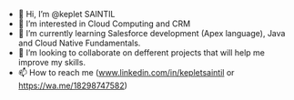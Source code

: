 - 👋 Hi, I’m @keplet SAINTIL
- 👀 I’m interested in Cloud Computing and CRM
- 🌱 I’m currently learning Salesforce development (Apex language), Java and Cloud Native Fundamentals.
- 💞️ I’m looking to collaborate on defferent projects that will help me improve my skills.
- 📫 How to reach me (www.linkedin.com/in/kepletsaintil or https://wa.me/18298747582)

<!---
keplet/keplet is a ✨ special ✨ repository because its `README.md` (this file) appears on your GitHub profile.
You can click the Preview link to take a look at your changes.
--->
